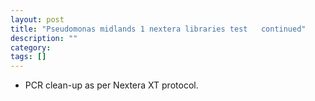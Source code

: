 ```yaml
---
layout: post
title: "Pseudomonas midlands 1 nextera libraries test   continued"
description: ""
category:  
tags: []
---
```



*  PCR clean-up as per Nextera XT protocol.

